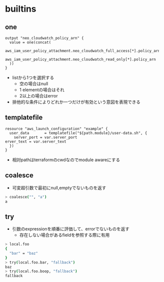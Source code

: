 # builtins

## one

```hcl
output "neo_cloudwatch_policy_arn" {
  value = one(concat(
    aws_iam_user_policy_attachment.neo_cloudwatch_full_access[*].policy_arn,
    aws_iam_user_policy_attachment.neo_cloudwatch_read_only[*].policy_arn
  ))
}
```

* listから1つを選択する
  * 空の場合はnull
  * 1 elementの場合はそれ
  * 2以上の場合はerror
* 排他的な条件によりどれか一つだけが有効という意図を表現できる


## templatefile

```hcl
resource "aws_launch_configuration" "example" {
  user_data       = templatefile("${path.module}/user-data.sh", {
    server_port = var.server_port
erver_text = var.server_text
  })
}
```

* 相対pathはterraformのcwdなのでmodule awareにする


## coalesce

* 可変超引数で最初にnull,emptyでないものを返す

```sh
> coalesce("", "a")
a
```

## try

* 引数のexpressionを順番に評価して、errorでないものを返す
  * 存在しない場合があるfieldを参照する際に有用

```sh
> local.foo
{
  "bar" = "baz"
}
> try(local.foo.bar, "fallback")
baz
> try(local.foo.boop, "fallback")
fallback
```
